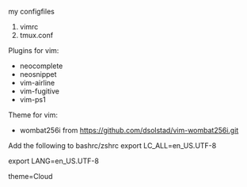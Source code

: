 my configfiles
1. vimrc
2. tmux.conf

Plugins for vim:
* neocomplete
* neosnippet
* vim-airline
* vim-fugitive
* vim-ps1

Theme for vim:
* wombat256i from https://github.com/dsolstad/vim-wombat256i.git

Add the following to bashrc/zshrc
export LC_ALL=en_US.UTF-8

export LANG=en_US.UTF-8

theme=Cloud


